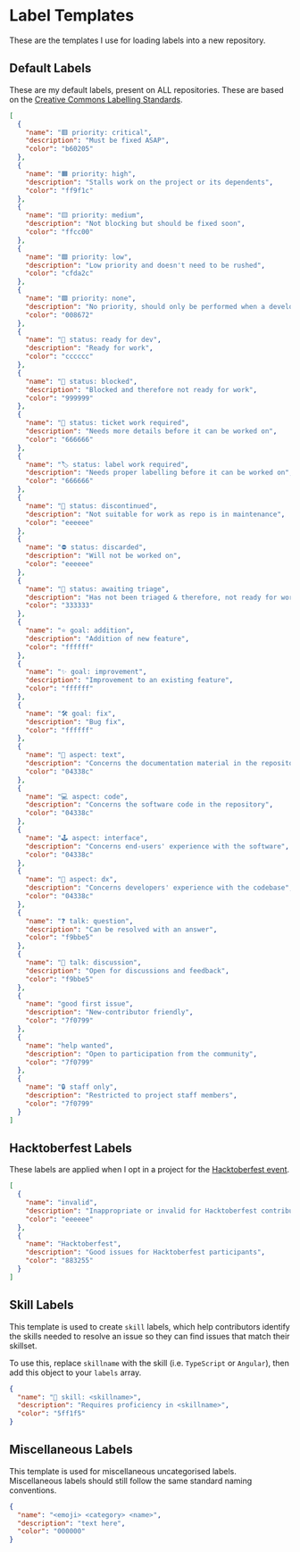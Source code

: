 # Label Templates

These are the templates I use for loading labels into a new repository.

## Default Labels

These are my default labels, present on ALL repositories. These are based on the [Creative Commons Labelling Standards](https://opensource.creativecommons.org/contributing-code/repo-labels/).

```json
[
  {
    "name": "🟥 priority: critical",
    "description": "Must be fixed ASAP",
    "color": "b60205"
  },
  {
    "name": "🟧 priority: high",
    "description": "Stalls work on the project or its dependents",
    "color": "ff9f1c"
  },
  {
    "name": "🟨 priority: medium",
    "description": "Not blocking but should be fixed soon",
    "color": "ffcc00"
  },
  {
    "name": "🟩 priority: low",
    "description": "Low priority and doesn't need to be rushed",
    "color": "cfda2c"
  },
  {
    "name": "🟪 priority: none",
    "description": "No priority, should only be performed when a developer is available",
    "color": "008672"
  },
  {
    "name": "🏁 status: ready for dev",
    "description": "Ready for work",
    "color": "cccccc"
  },
  {
    "name": "🚧 status: blocked",
    "description": "Blocked and therefore not ready for work",
    "color": "999999"
  },
  {
    "name": "🧹 status: ticket work required",
    "description": "Needs more details before it can be worked on",
    "color": "666666"
  },
  {
    "name": "🏷 status: label work required",
    "description": "Needs proper labelling before it can be worked on",
    "color": "666666"
  },
  {
    "name": "🙅 status: discontinued",
    "description": "Not suitable for work as repo is in maintenance",
    "color": "eeeeee"
  },
  {
    "name": "⛔️ status: discarded",
    "description": "Will not be worked on",
    "color": "eeeeee"
  },
  {
    "name": "🚦 status: awaiting triage",
    "description": "Has not been triaged & therefore, not ready for work",
    "color": "333333"
  },
  {
    "name": "⭐ goal: addition",
    "description": "Addition of new feature",
    "color": "ffffff"
  },
  {
    "name": "✨ goal: improvement",
    "description": "Improvement to an existing feature",
    "color": "ffffff"
  },
  {
    "name": "🛠 goal: fix",
    "description": "Bug fix",
    "color": "ffffff"
  },
  {
    "name": "📄 aspect: text",
    "description": "Concerns the documentation material in the repository",
    "color": "04338c"
  },
  {
    "name": "💻 aspect: code",
    "description": "Concerns the software code in the repository",
    "color": "04338c"
  },
  {
    "name": "🕹 aspect: interface",
    "description": "Concerns end-users' experience with the software",
    "color": "04338c"
  },
  {
    "name": "🤖 aspect: dx",
    "description": "Concerns developers' experience with the codebase",
    "color": "04338c"
  },
  {
    "name": "❓ talk: question",
    "description": "Can be resolved with an answer",
    "color": "f9bbe5"
  },
  {
    "name": "💬 talk: discussion",
    "description": "Open for discussions and feedback",
    "color": "f9bbe5"
  },
  {
    "name": "good first issue",
    "description": "New-contributor friendly",
    "color": "7f0799"
  },
  {
    "name": "help wanted",
    "description": "Open to participation from the community",
    "color": "7f0799"
  },
  {
    "name": "🔒 staff only",
    "description": "Restricted to project staff members",
    "color": "7f0799"
  }
]
```

## Hacktoberfest Labels

These labels are applied when I opt in a project for the [Hacktoberfest event](https://hacktoberfest.digitalocean.com/).

```json
[
  {
    "name": "invalid",
    "description": "Inappropriate or invalid for Hacktoberfest contributions",
    "color": "eeeeee"
  },
  {
    "name": "Hacktoberfest",
    "description": "Good issues for Hacktoberfest participants",
    "color": "883255"
  }
]
```

## Skill Labels

This template is used to create `skill` labels, which help contributors identify the skills needed to resolve an issue so they can find issues that match their skillset.

To use this, replace `skillname` with the skill (i.e. `TypeScript` or `Angular`), then add this object to your `labels` array.

```json
{
  "name": "💪 skill: <skillname>",
  "description": "Requires proficiency in <skillname>",
  "color": "5ff1f5"
}
```

## Miscellaneous Labels

This template is used for miscellaneous uncategorised labels. Miscellaneous labels should still follow the same standard naming conventions.

```json
{
  "name": "<emoji> <category> <name>",
  "description": "text here",
  "color": "000000"
}
```
